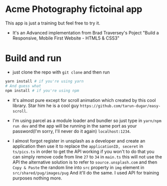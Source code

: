 # Acme Photography fictoinal app
This app is just a training but feel free to try it.
* It's an Advanced implementation from Brad Traversey's Poject "Build a Responsive, Mobile First Website - HTML5 & CSS3"

# Build and run

* just clone the repo with `git clone` and then run

```bash
yarn install # if you're using yarn
# And guess what
npm install # if you're using npm
```
* It's almost pure except for scroll animation which created by this cool library. Star him he is a cool guy `https://github.com/tarun-dugar/easy-scroll`.

* I'm using parcel as a module loader and bundler so just type in `yarn/npm run dev` and the app will be running in the same port as your password(I'm sorry, I'll never do it again)
`localhost:1234`.

* I almost forgot register in unsplash as a developer and create an application then use it to replace the `applicationID, seceret` in `ts/pics.ts` in order to get the API working if you won't to do that you can simply remove code from line `27` to `34` in `main.ts` this will not use the API the alternative solution is to refer to `source.unsplash.com` and then `Copy & Paste` the random line into `src` property in `img` element in `src/shared/pug/images/pug` And it'll do the same. I used API for training purposes nothing more.